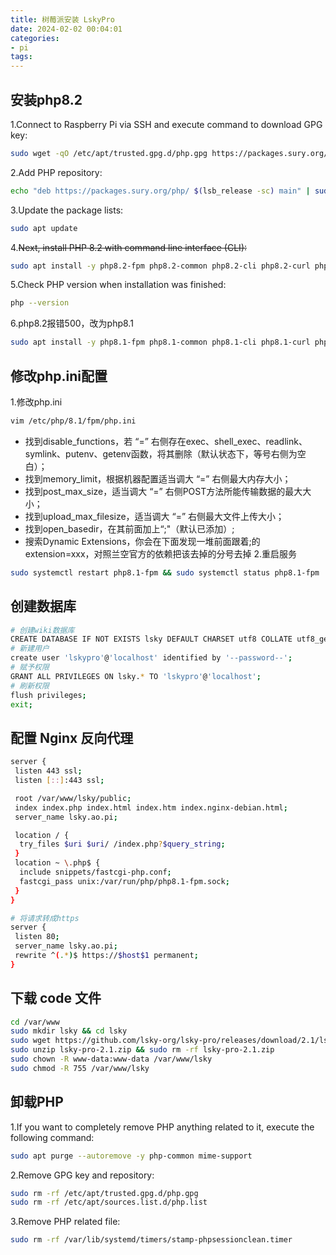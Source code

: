 ```yaml
---
title: 树莓派安装 LskyPro
date: 2024-02-02 00:04:01
categories:
- pi
tags:
---
```

## 安装php8.2

1.Connect to Raspberry Pi via SSH and execute command to download GPG key:

```bash
sudo wget -qO /etc/apt/trusted.gpg.d/php.gpg https://packages.sury.org/php/apt.gpg
```

2.Add PHP repository:

```bash
echo "deb https://packages.sury.org/php/ $(lsb_release -sc) main" | sudo tee /etc/apt/sources.list.d/php.list
```

3.Update the package lists:

```bash
sudo apt update
```

4.~~Next, install PHP 8.2 with command line interface (CLI):~~

```bash
sudo apt install -y php8.2-fpm php8.2-common php8.2-cli php8.2-curl php8.2-gd php8.2-mbstring php8.2-xml php8.2-zip php8.2-mysql libapache2-mod-php8.2 php8.2-imagick php8.2-intl php8.2-bcmath
```

5.Check PHP version when installation was finished:

```bash
php --version
```

6.php8.2报错500，改为php8.1

```bash
sudo apt install -y php8.1-fpm php8.1-common php8.1-cli php8.1-curl php8.1-gd php8.1-mbstring php8.1-xml php8.1-zip php8.1-mysql libapache2-mod-php8.1 php8.1-imagick php8.1-intl php8.1-bcmath
```

## 修改php.ini配置

1.修改php.ini

```bash
vim /etc/php/8.1/fpm/php.ini
```

- 找到disable_functions，若 “=” 右侧存在exec、shell_exec、readlink、symlink、putenv、getenv函数，将其删除（默认状态下，等号右侧为空白）；
- 找到memory_limit，根据机器配置适当调大 “=” 右侧最大内存大小；
- 找到post_max_size，适当调大 “=” 右侧POST方法所能传输数据的最大大小；
- 找到upload_max_filesize，适当调大 “=” 右侧最大文件上传大小；
- 找到open_basedir，在其前面加上“;"（默认已添加）;
- 搜索Dynamic Extensions，你会在下面发现一堆前面跟着;的extension=xxx，对照兰空官方的依赖把该去掉的分号去掉
2.重启服务

```bash
sudo systemctl restart php8.1-fpm && sudo systemctl status php8.1-fpm
```

## 创建数据库

```bash
# 创建wiki数据库
CREATE DATABASE IF NOT EXISTS lsky DEFAULT CHARSET utf8 COLLATE utf8_general_ci;
# 新建用户
create user 'lskypro'@'localhost' identified by '--password--';
# 赋予权限
GRANT ALL PRIVILEGES ON lsky.* TO 'lskypro'@'localhost';
# 刷新权限
flush privileges;
exit;
```

## 配置 Nginx 反向代理

```bash
server {
 listen 443 ssl;
 listen [::]:443 ssl;

 root /var/www/lsky/public;
 index index.php index.html index.htm index.nginx-debian.html;
 server_name lsky.ao.pi;

 location / {
  try_files $uri $uri/ /index.php?$query_string;
 }
 location ~ \.php$ {
  include snippets/fastcgi-php.conf;
  fastcgi_pass unix:/var/run/php/php8.1-fpm.sock;
 }
}

# 将请求转成https
server {
 listen 80;
 server_name lsky.ao.pi;
 rewrite ^(.*)$ https://$host$1 permanent;
}
```

## 下载 code 文件

```bash
cd /var/www
sudo mkdir lsky && cd lsky
sudo wget https://github.com/lsky-org/lsky-pro/releases/download/2.1/lsky-pro-2.1.zip
sudo unzip lsky-pro-2.1.zip && sudo rm -rf lsky-pro-2.1.zip
sudo chown -R www-data:www-data /var/www/lsky
sudo chmod -R 755 /var/www/lsky
```

## 卸载PHP

1.If you want to completely remove PHP anything related to it, execute the following command:

```bash
sudo apt purge --autoremove -y php-common mime-support
```

2.Remove GPG key and repository:

```bash
sudo rm -rf /etc/apt/trusted.gpg.d/php.gpg
sudo rm -rf /etc/apt/sources.list.d/php.list
```

3.Remove PHP related file:

```bash
sudo rm -rf /var/lib/systemd/timers/stamp-phpsessionclean.timer
```
